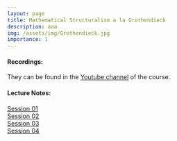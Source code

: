 ```yaml
---
layout: page
title: Mathematical Structuralism a la Grothendieck
description: aaa
img: /assets/img/Grothendieck.jpg
importance: 1
---
```


#### Recordings:

They can be found in the [Youtube channel](https://www.youtube.com/channel/UCSHENrh8wDNs92j23JspaCQ?view_as=subscriber) of the course.

#### Lecture Notes:

[Session 01]()  
[Session 02](/assets/pdf/02.pdf)     
[Session 03](/assets/pdf/03.pdf)      
[Session 04]() 
 
